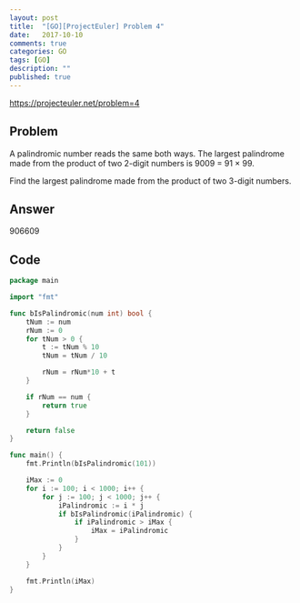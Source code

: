 ```yaml
---
layout: post
title:  "[GO][ProjectEuler] Problem 4"
date:   2017-10-10
comments: true
categories: GO
tags: [GO]
description: ""
published: true
---
```


https://projecteuler.net/problem=4

## Problem

A palindromic number reads the same both ways. The largest palindrome made from the product of two 2-digit numbers is 9009 = 91 × 99.

Find the largest palindrome made from the product of two 3-digit numbers.

## Answer

906609

## Code

```go
package main

import "fmt"

func bIsPalindromic(num int) bool {
    tNum := num
    rNum := 0
    for tNum > 0 {
        t := tNum % 10
        tNum = tNum / 10

        rNum = rNum*10 + t
    }

    if rNum == num {
        return true
    }

    return false
}

func main() {
    fmt.Println(bIsPalindromic(101))

    iMax := 0
    for i := 100; i < 1000; i++ {
        for j := 100; j < 1000; j++ {
            iPalindromic := i * j
            if bIsPalindromic(iPalindromic) {
                if iPalindromic > iMax {
                    iMax = iPalindromic
                }
            }
        }
    }

    fmt.Println(iMax)
}
```
